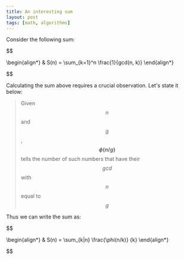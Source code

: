 ```yaml
---
title: An interesting sum
layout: post
tags: [math, algorithms]
---
```


Consider the following sum:

$$

\begin{align*}
    & S(n) = \sum_{k=1}^n \frac{1}{gcd(n, k)}
\end{align*}

$$

Calculating the sum above requires a crucial observation. Let's state it below:

> Given $$n$$ and $$g$$, **$$\phi(n/g)$$** tells the number of such numbers that have their $$gcd$$ with $$n$$ equal to $$g$$

Thus we can write the sum as:

$$

\begin{align*}
    & S(n) = \sum_{k|n} \frac{\phi(n/k)} {k}
\end{align*}

$$
